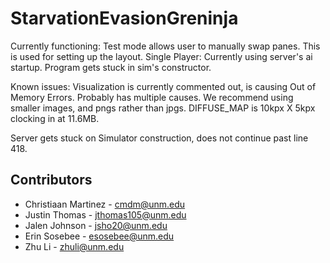 # StarvationEvasionGreninja

Currently functioning:
Test mode allows user to manually swap panes.  This is used for setting up the layout.
Single Player:  Currently using server's ai startup.  Program gets stuck in sim's constructor.

Known issues:
Visualization is currently commented out, is causing Out of Memory Errors.  Probably has multiple causes.  We recommend using smaller images, and pngs rather than jpgs.  DIFFUSE_MAP is 10kpx X 5kpx clocking in at 11.6MB.

Server gets stuck on Simulator construction, does not continue past line 418.

## Contributors

* Christiaan Martinez - cmdm@unm.edu
* Justin Thomas - jthomas105@unm.edu
* Jalen Johnson - jsho20@unm.edu
* Erin Sosebee - esosebee@unm.edu
* Zhu Li - zhuli@unm.edu
